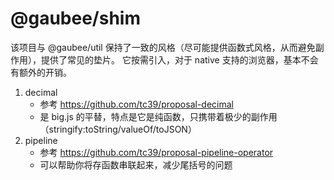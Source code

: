 # @gaubee/shim

该项目与 @gaubee/util 保持了一致的风格（尽可能提供函数式风格，从而避免副作用），提供了常见的垫片。
它按需引入，对于 native 支持的浏览器，基本不会有额外的开销。

1. decimal
    - 参考 https://github.com/tc39/proposal-decimal
    - 是 big.js 的平替，特点是它是纯函数，只携带着极少的副作用（stringify:toString/valueOf/toJSON）
1. pipeline
    - 参考 https://github.com/tc39/proposal-pipeline-operator
    - 可以帮助你将存函数串联起来，减少尾括号的问题
